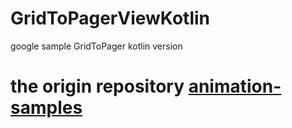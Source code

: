 # GridToPagerViewKotlin
google sample GridToPager kotlin version


# the origin repository  [animation-samples](https://github.com/android/animation-samples)
